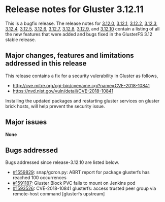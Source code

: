 # Release notes for Gluster 3.12.11

This is a bugfix release. The release notes for [3.12.0](3.12.0.md), [3.12.1](3.12.1.md), [3.12.2](3.12.2.md),
[3.12.3](3.12.3.md), [3.12.4](3.12.4.md), [3.12.5](3.12.5.md), [3.12.6](3.12.6.md), [3.12.7](3.12.7.md), [3.12.8](3.12.8.md), [3.12.9](3.12.9.md), and [3.12.10](3.12.10.md)
contain a listing of all the new features that were added and bugs fixed in the
GlusterFS 3.12 stable release.

## Major changes, features and limitations addressed in this release

This release contains a fix for a security vulerability in Gluster as follows,
- http://cve.mitre.org/cgi-bin/cvename.cgi?name=CVE-2018-10841
- https://nvd.nist.gov/vuln/detail/CVE-2018-10841

Installing the updated packages and restarting gluster services on gluster
brick hosts, will help prevent the security issue.

## Major issues

**None**

## Bugs addressed

Bugs addressed since release-3.12.10 are listed below.

- [#1559829](https://bugzilla.redhat.com/1559829): snap/gcron.py: ABRT report for package glusterfs has reached 100 occurrences
- [#1591187](https://bugzilla.redhat.com/1591187): Gluster Block PVC fails to mount on Jenkins pod
- [#1593526](https://bugzilla.redhat.com/1593526): CVE-2018-10841 glusterfs: access trusted peer group via remote-host command [glusterfs upstream]
